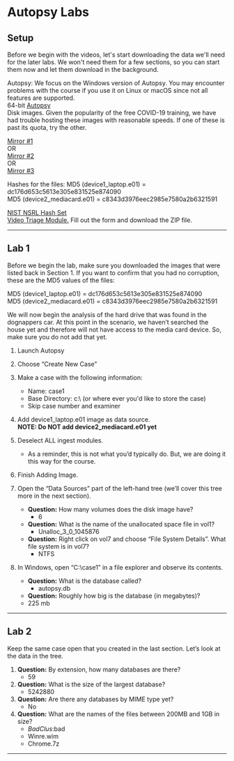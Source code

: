 # Autopsy Labs  

## Setup  

Before we begin with the videos, let's start downloading the data we'll need for the later labs.  We won't need them for a few sections, so you can start them now and let them download in the background.  

Autopsy: We focus on the Windows version of Autopsy.  You may encounter problems with the course if you use it on Linux or macOS since not all features are supported.  
64-bit [Autopsy](http://www.autopsy.com/download)  
Disk images.  Given the popularity of the free COVID-19 training, we have had trouble hosting these images with reasonable speeds.  If one of these is past its quota, try the other.  

[Mirror #1](https://drive.google.com/drive/folders/1YJ0v9izpUZUfB2U3IAQ8ke3T9dUe57Jb)  
OR  
[Mirror #2](https://drive.google.com/drive/folders/15b8_gKQmj7Nz6wo2n34CSD9LBu5TKgHX)  
OR  
[Mirror #3](https://file.ac/21euCO1oZvB7YmqqMxZysQ/)

Hashes for the files:
MD5 (device1_laptop.e01) = dc176d653c5613e305e831525e874090  
MD5 (device2_mediacard.e01) = c8343d3976eec2985e7580a2b6321591

[NIST NSRL Hash Set](https://sourceforge.net/projects/autopsy/files/NSRL/NSRL-266m-computer-Autopsy.zip/download)  
[Video Triage Module.](https://www.autopsy.com/add-on-modules/video-triage/) Fill out the form and download the ZIP file.  

---

## Lab 1  

Before we begin the lab, make sure you downloaded the images that were listed back in Section 1. If you want to confirm that you had no corruption, these are the MD5 values of the files:  

MD5 (device1_laptop.e01) = dc176d653c5613e305e831525e874090  
MD5 (device2_mediacard.e01) = c8343d3976eec2985e7580a2b6321591  

We will now begin the analysis of the hard drive that was found in the dognappers car.  At this point in the scenario, we haven’t searched the house yet and therefore will not have access to the media card device.  So, make sure you do not add that yet.  

1. Launch Autopsy

2. Choose “Create New Case”

3. Make a case with the following information:  
    - Name: case1  
    - Base Directory: c:\  (or where ever you'd like to store the case)  
    - Skip case number and examiner

4. Add device1_laptop.e01 image as data source.  
**NOTE: Do NOT add device2_mediacard.e01 yet**

5. Deselect ALL ingest modules.  
    - As a reminder, this is not what you’d typically do.  But, we are doing it this way for the course.  

6. Finish Adding Image.

7. Open the “Data Sources” part of the left-hand tree (we’ll cover this tree more in the next section).  
    - **Question:** How many volumes does the disk image have?  
        - 6
    - **Question:** What is the name of the unallocated space file in vol1?  
        - Unalloc_3_0_1045876
    - **Question:** Right click on vol7 and choose “File System Details”.  What file system is in vol7?  
        - NTFS

8. In Windows, open “C:\case1” in a file explorer and observe its contents.  
    - **Question:** What is the database called?  
        - autopsy.db  
    - **Question:** Roughly how big is the database (in megabytes)?  
    - 225 mb

---

## Lab 2  

Keep the same case open that you created in the last section.  Let’s look at the data in the tree.

1. **Question:** By extension, how many databases are there?  
    - 59  
2. **Question:** What is the size of the largest database?  
    - 5242880
3. **Question:** Are there any databases by MIME type yet?  
    - No
4. **Question:** What are the names of the files between 200MB and 1GB in size?  
    - $BadClus:$bad  
    - Winre.wim  
    - Chrome.7z

  ---
